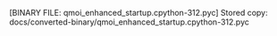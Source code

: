 [BINARY FILE: qmoi_enhanced_startup.cpython-312.pyc]
Stored copy: docs/converted-binary/qmoi_enhanced_startup.cpython-312.pyc
